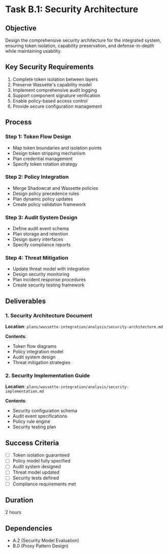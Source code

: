 # Task B.1: Security Architecture

## Objective
Design the comprehensive security architecture for the integrated system, ensuring token isolation, capability preservation, and defense-in-depth while maintaining usability.

## Key Security Requirements
1. Complete token isolation between layers
2. Preserve Wassette's capability model
3. Implement comprehensive audit logging
4. Support component signature verification
5. Enable policy-based access control
6. Provide secure configuration management

## Process

### Step 1: Token Flow Design
- Map token boundaries and isolation points
- Design token stripping mechanism
- Plan credential management
- Specify token rotation strategy

### Step 2: Policy Integration
- Merge Shadowcat and Wassette policies
- Design policy precedence rules
- Plan dynamic policy updates
- Create policy validation framework

### Step 3: Audit System Design
- Define audit event schema
- Plan storage and retention
- Design query interfaces
- Specify compliance reports

### Step 4: Threat Mitigation
- Update threat model with integration
- Design security monitoring
- Plan incident response procedures
- Create security testing framework

## Deliverables

### 1. Security Architecture Document
**Location**: `plans/wassette-integration/analysis/security-architecture.md`

**Contents**:
- Token flow diagrams
- Policy integration model
- Audit system design
- Threat mitigation strategies

### 2. Security Implementation Guide
**Location**: `plans/wassette-integration/analysis/security-implementation.md`

**Contents**:
- Security configuration schema
- Audit event specifications
- Policy rule engine
- Security testing plan

## Success Criteria
- [ ] Token isolation guaranteed
- [ ] Policy model fully specified
- [ ] Audit system designed
- [ ] Threat model updated
- [ ] Security tests defined
- [ ] Compliance requirements met

## Duration
2 hours

## Dependencies
- A.2 (Security Model Evaluation)
- B.0 (Proxy Pattern Design)